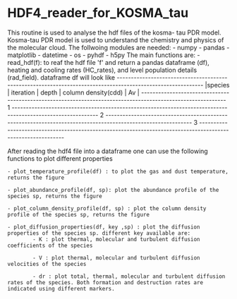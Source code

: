 # HDF4_reader_for_KOSMA_tau

This routine is used to analyse the hdf files of the kosma- tau PDR model.
Kosma-tau PDR model is used to understand the chemistry and physics of the molecular cloud.
The follwoing modules are needed:
    - numpy
    - pandas
    - matplotlib
    - datetime
    - os
    - pyhdf
    - h5py
The main functions are:
    - read_hdf(f): to reaf the hdf file 'f' and return a pandas dataframe (df), heating and cooling rates (HC_rates), and level population details (rad_field).
        dataframe df will look like
        ------------------------------------------------------------------------------------------------------------
        |species | iteration | depth | column density(cdd) | Av | 
        ------------------------------------------------------------------------------------------------------------
  1     ------------------------------------------------------------------------------------------------------------
  2     ------------------------------------------------------------------------------------------------------------
  3     ------------------------------------------------------------------------------------------------------------

After reading the hdf4 file into a dataframe one can use the following functions to plot different properties

    - plot_temperature_profile(df) : to plot the gas and dust temperature, returns the figure
    
    - plot_abundance_profile(df, sp): plot the abundance profile of the species sp, returns the figure
    
    - plot_column_density_profile(df, sp) : plot the column density profile of the species sp, returns the figure
    
    - plot_diffusion_properties(df, key ,sp) : plot the diffusion properties of the species sp. different key available are:
            - K : plot thermal, molecular and turbulent diffusion coefficients of the species
            
            - V : plot thermal, molecular and turbulent diffusion velocities of the species
                        
            - dr : plot total, thermal, molecular and turbulent diffusion rates of the species. Both formation and destruction rates are indicated using different markers.
